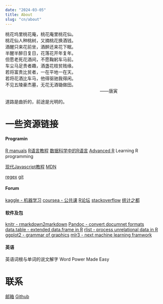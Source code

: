 ```yaml
---
date: "2024-03-05"
title: About
slug: "cn/about"
---
```

<div style="diplay:flex;align-items:center;justify-content:center">
桃花坞里桃花庵，桃花庵里桃花仙。<br/>
桃花仙人种桃树，又摘桃花换酒钱。 <br> 
酒醒只来花前坐，酒醉还来花下眠。 <br>
半醒半醉日复日，花落花开年复年。  <br>
但愿老死花酒间，不愿鞠躬车马前。  <br>  
车尘马足贵者趣，酒盏花枝贫贱缘。 <br>  
若将富贵比贫者，一在平地一在天。   <br> 
若将花酒比车马，他得驱驰我得闲。   <br>
不见五陵豪杰墓，无花无酒锄做田。   <br>  
<span style="padding-left:300px">——唐寅</span>
</div>


道路是曲折的，前途是光明的。

# 一些资源链接

#### Programin

[R manuals](https://rstudio.github.io/r-manuals/)
[R语言教程](https://www.math.pku.edu.cn/teachers/lidf/)
[数据科学中的R语言](https://bookdown.org/wangminjie/R4DS/)
[Advanced R](https://adv-r.hadley.nz/)
Learning R programming
  
[现代Javascript教程](https://zh.javascript.info/)
[MDN](https://developer.mozilla.org/zh-CN/)
  
[regex](https://deerchao.cn/tutorials/regex/regex.htm)
[git](https://git-scm.com/book/zh/v2)

#### Forum

[kaggle - 机器学习](https://www.kaggle.com/)
[coursea - 公共课](https://www.coursera.org/)
[R论坛](https://www.r-bloggers.com/)
[stackoverflow](https://stackoverflow.com/)
[统计之都](https://cosx.org/)

#### 软件及包

[knitr - rmarkdown2markdown](https://yihui.org/knitr/)
[Pandoc - convert documnet formats](https://pandoc.org/)
[data.table - extended data.frame in R](https://github.com/Rdatatable/data.table)
[rlist - process unrelational data in R](http://renkun-ken.github.io/rlist-tutorial/)
[ggplot2 - grammar of graphics](https://ggplot2-book.org/)
[mlr3 - next machine learning framwork](https://mlr3.mlr-org.com/)

#### 英语

英语词根与单词的说文解字
Word Power Made Easy

# 联系

[邮箱](send2cw@139.com)
[Github](https://github.com/snowGlint)
